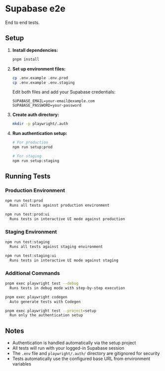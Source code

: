 # Supabase e2e

End to end tests.

## Setup

1. **Install dependencies:**
   ```sh
   pnpm install
   ```

2. **Set up environment files:**
   ```sh
   cp .env.example .env.prod
   cp .env.example .env.staging
   ```
   Edit both files and add your Supabase credentials:
   ```
   SUPABASE_EMAIL=your-email@example.com
   SUPABASE_PASSWORD=your-password
   ```

3. **Create auth directory:**
   ```sh
   mkdir -p playwright/.auth
   ```

4. **Run authentication setup:**
   ```sh
   # For production
   npm run setup:prod

   # For staging
   npm run setup:staging
   ```

## Running Tests

### Production Environment
```sh
npm run test:prod
  Runs all tests against production environment

npm run test:prod:ui
  Runs tests in interactive UI mode against production
```

### Staging Environment
```sh
npm run test:staging
  Runs all tests against staging environment

npm run test:staging:ui
  Runs tests in interactive UI mode against staging
```

### Additional Commands
```sh
pnpm exec playwright test --debug
  Runs tests in debug mode with step-by-step execution

pnpm exec playwright codegen
  Auto generate tests with Codegen

pnpm exec playwright test --project=setup
  Run only the authentication setup
```

## Notes

- Authentication is handled automatically via the setup project
- All tests will run with your logged-in Supabase session
- The `.env` file and `playwright/.auth/` directory are gitignored for security
- Tests automatically use the configured base URL from environment variables

